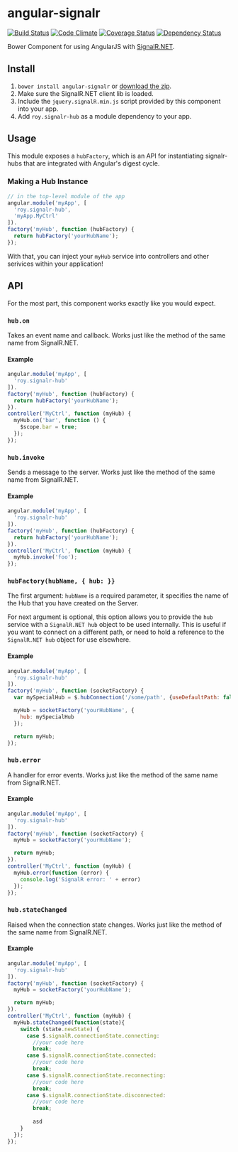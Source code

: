 
# angular-signalr 
[![Build Status](https://travis-ci.org/roylee0704/angular-signalr.svg?branch=master)](https://travis-ci.org/roylee0704/angular-signalr)
[![Code Climate](https://codeclimate.com/github/roylee0704/angular-signalr/badges/gpa.svg)](https://codeclimate.com/github/roylee0704/angular-signalr)
[![Coverage Status](https://coveralls.io/repos/roylee0704/angular-signalr/badge.svg?branch=master)](https://coveralls.io/r/roylee0704/angular-signalr?branch=master)
[![Dependency Status](https://gemnasium.com/roylee0704/angular-signalr.svg)](https://gemnasium.com/roylee0704/angular-signalr)


Bower Component for using AngularJS with [SignalR.NET](http://signalr.net/).


## Install

1. `bower install angular-signalr` or [download the zip](https://github.com/roylee0704/angular-signalr/archive/master.zip).
2. Make sure the SignalR.NET client lib is loaded.
3. Include the `jquery.signalR.min.js` script provided by this component into your app.
4. Add `roy.signalr-hub` as a module dependency to your app.


## Usage

This module exposes a `hubFactory`, which is an API for instantiating
signalr-hubs that are integrated with Angular's digest cycle.



### Making a Hub Instance

```javascript
// in the top-level module of the app
angular.module('myApp', [
  'roy.signalr-hub',
  'myApp.MyCtrl'
]).
factory('myHub', function (hubFactory) {
  return hubFactory('yourHubName');
});
```

With that, you can inject your `myHub` service into controllers and
other serivices within your application!

## API

For the most part, this component works exactly like you would expect.


### `hub.on`
Takes an event name and callback.
Works just like the method of the same name from SignalR.NET.

#### Example

```javascript
angular.module('myApp', [
  'roy.signalr-hub'
]).
factory('myHub', function (hubFactory) {
  return hubFactory('yourHubName');
}).
controller('MyCtrl', function (myHub) {
  myHub.on('bar', function () {
    $scope.bar = true;
  });
});
```

### `hub.invoke`
Sends a message to the server.
Works just like the method of the same name from SignalR.NET.

#### Example

```javascript
angular.module('myApp', [
  'roy.signalr-hub'
]).
factory('myHub', function (hubFactory) {
  return hubFactory('yourHubName');
}).
controller('MyCtrl', function (myHub) {
  myHub.invoke('foo');
});
```

### `hubFactory(hubName, { hub: }}`

The first argument: `hubName` is a required parameter, it specifies the name of the Hub that you have created on the Server.

For next argument is optional, this option allows you to provide the `hub` service with a `SignalR.NET hub` object to be used internally.
This is useful if you want to connect on a different path, or need to hold a reference to the `SignalR.NET hub` object for use elsewhere.

#### Example

```javascript
angular.module('myApp', [
  'roy.signalr-hub'
]).
factory('myHub', function (socketFactory) {
  var mySpecialHub = $.hubConnection('/some/path', {useDefaultPath: false});

  myHub = socketFactory('yourHubName', {
    hub: mySpecialHub
  });

  return myHub;
});
```

### `hub.error`
A handler for error events.
Works just like the method of the same name from SignalR.NET.
#### Example

```javascript
angular.module('myApp', [
  'roy.signalr-hub'
]).
factory('myHub', function (socketFactory) {
  myHub = socketFactory('yourHubName');

  return myHub;
}).
controller('MyCtrl', function (myHub) {
  myHub.error(function (error) {
    console.log('SignalR error: ' + error)
  });
});
```


### `hub.stateChanged`
Raised when the connection state changes. 
Works just like the method of the same name from SignalR.NET.

#### Example

```javascript
angular.module('myApp', [
  'roy.signalr-hub'
]).
factory('myHub', function (socketFactory) {
  myHub = socketFactory('yourHubName');

  return myHub;
}).
controller('MyCtrl', function (myHub) {
  myHub.stateChanged(function(state){
    switch (state.newState) {
      case $.signalR.connectionState.connecting:
        //your code here
        break;
      case $.signalR.connectionState.connected:
        //your code here
        break;
      case $.signalR.connectionState.reconnecting:
        //your code here
        break;
      case $.signalR.connectionState.disconnected:
        //your code here
        break;
        
        asd
    }
  });
});
```


